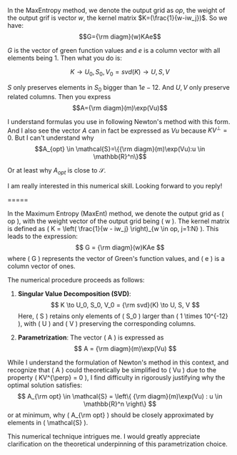 In the MaxEntropy method, we denote the output grid as $op$, the weight of the output grif is vector $w$, the kernel matrix $K=(\frac{1}{w-iw_j})$. So we have:
$$G={\rm diagm}(w)KAe$$

$G$ is the vector of green function values and $e$ is a column vector with all elements being $1$.
Then what you do is:

$$K\to U_0,S_0,V_0=svd(K) \to U,S,V$$

$S$ only preserves elements in $S_0$ bigger than $1e-12$. And $U,V$ only preserve related columns. Then you express
$$A={\rm diagm}(m)\exp(Vu)$$

I understand formulas you use in following Newton's method with this form. And I also see the vector $A$ can in fact be expressed as $Vu$ because $KV^{\perp}=0$. But I can't understand why
$$A_{opt} \in \mathcal{S}=\{{\rm diagm}(m)\exp(Vu):u \in \mathbb{R}^n\}$$

Or at least why $A_{opt}$ is close to $\mathcal{S}$. 

I am really interested in this numerical skill. Looking forward to you reply!


=====


In the Maximum Entropy (MaxEnt) method, we denote the output grid as \( op \), with the weight vector of the output grid being \( w \). The kernel matrix is defined as \( K = \left( \frac{1}{w - iw_j} \right)_{w \in op, j=1:N} \). This leads to the expression:
$$ G = {\rm diagm}(w)KAe $$
where \( G \) represents the vector of Green's function values, and \( e \) is a column vector of ones.

The numerical procedure proceeds as follows:
1. **Singular Value Decomposition (SVD)**:
   $$ K \to U_0, S_0, V_0 = {\rm svd}(K) \to U, S, V $$
   Here, \( S \) retains only elements of \( S_0 \) larger than \( 1 \times 10^{-12} \), with \( U \) and \( V \) preserving the corresponding columns.

2. **Parametrization**:
   The vector \( A \) is expressed as
   $$ A = {\rm diagm}(m)\exp(Vu) $$

While I understand the formulation of Newton's method in this context, and recognize that \( A \) could theoretically be simplified to \( Vu \) due to the property \( KV^{\perp} = 0 \), I find difficulty in rigorously justifying why the optimal solution satisfies:
$$ A_{\rm opt} \in \mathcal{S} = \left\{ {\rm diagm}(m)\exp(Vu) : u \in \mathbb{R}^n \right\} $$
or at minimum, why \( A_{\rm opt} \) should be closely approximated by elements in \( \mathcal{S} \).

This numerical technique intrigues me. I would greatly appreciate clarification on the theoretical underpinning of this parametrization choice.
